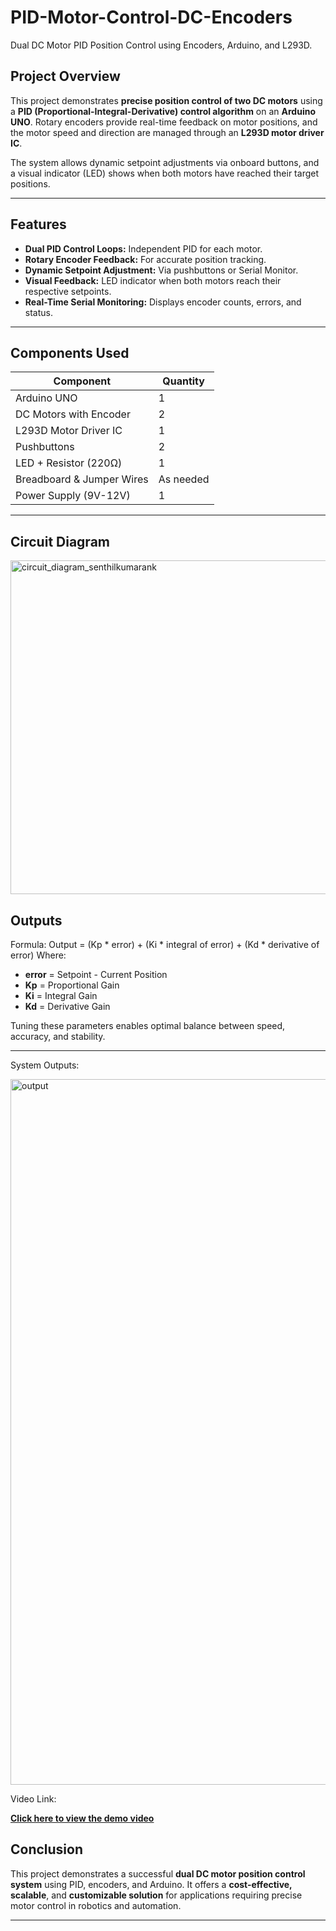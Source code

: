 # PID-Motor-Control-DC-Encoders
Dual DC Motor PID Position Control using Encoders, Arduino, and L293D.

## Project Overview

This project demonstrates **precise position control of two DC motors** using a **PID (Proportional-Integral-Derivative) control algorithm** on an **Arduino UNO**. Rotary encoders provide real-time feedback on motor positions, and the motor speed and direction are managed through an **L293D motor driver IC**.

The system allows dynamic setpoint adjustments via onboard buttons, and a visual indicator (LED) shows when both motors have reached their target positions.

---

## Features
- **Dual PID Control Loops:** Independent PID for each motor.
- **Rotary Encoder Feedback:** For accurate position tracking.
- **Dynamic Setpoint Adjustment:** Via pushbuttons or Serial Monitor.
- **Visual Feedback:** LED indicator when both motors reach their respective setpoints.
- **Real-Time Serial Monitoring:** Displays encoder counts, errors, and status.

---

## Components Used
| Component                 | Quantity |
|---------------------------|----------|
| Arduino UNO               | 1        |
| DC Motors with Encoder    | 2        |
| L293D Motor Driver IC     | 1        |
| Pushbuttons               | 2        |
| LED + Resistor (220Ω)     | 1        |
| Breadboard & Jumper Wires | As needed|
| Power Supply (9V-12V)     | 1        |

---
## Circuit Diagram
<img width="1280" height="534" alt="circuit_diagram_senthilkumarank" src="https://github.com/user-attachments/assets/e7480bde-d88a-4a18-9200-fa79e6db29c2" />

## Outputs

Formula: 
Output = (Kp * error) + (Ki * integral of error) + (Kd * derivative of error)
Where:
- **error** = Setpoint - Current Position
- **Kp** = Proportional Gain
- **Ki** = Integral Gain
- **Kd** = Derivative Gain

Tuning these parameters enables optimal balance between speed, accuracy, and stability.

---

System Outputs: 

<img width="1920" height="1129" alt="output" src="https://github.com/user-attachments/assets/a9425f72-f7b4-434b-8c55-177d457ef2d6" />


Video Link:

**[Click here to view the demo video](https://drive.google.com/file/d/1ZP5Iaj4Nf5-DhFtm1_kYQE4Od7PKr4X2/view?usp=sharing)**

## Conclusion
This project demonstrates a successful **dual DC motor position control system** using PID, encoders, and Arduino. It offers a **cost-effective, scalable**, and **customizable solution** for applications requiring precise motor control in robotics and automation.

---
